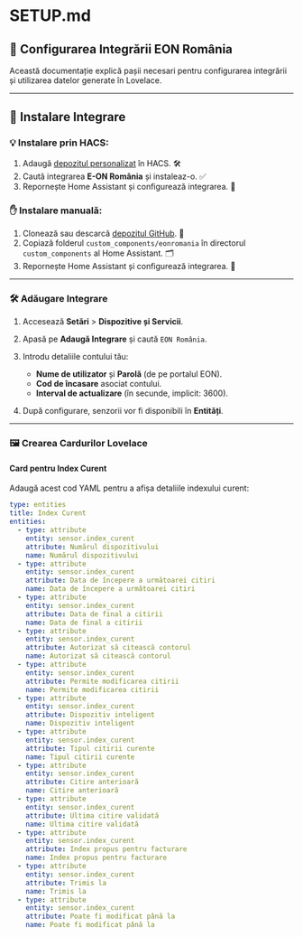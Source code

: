
# SETUP.md

## 🔧 Configurarea Integrării EON România

Această documentație explică pașii necesari pentru configurarea integrării și utilizarea datelor generate în Lovelace.

---

## 🚀 Instalare Integrare

### 💡 Instalare prin HACS:
1. Adaugă [depozitul personalizat](https://github.com/cnecrea/eonromania) în HACS. 🛠️
2. Caută integrarea **E-ON România** și instaleaz-o. ✅
3. Repornește Home Assistant și configurează integrarea. 🔄

### ✋ Instalare manuală:
1. Clonează sau descarcă [depozitul GitHub](https://github.com/cnecrea/eonromania). 📂
2. Copiază folderul `custom_components/eonromania` în directorul `custom_components` al Home Assistant. 🗂️
3. Repornește Home Assistant și configurează integrarea. 🔧

---

### 🛠️ Adăugare Integrare
1. Accesează **Setări** > **Dispozitive și Servicii**.
2. Apasă pe **Adaugă Integrare** și caută `EON România`.
3. Introdu detaliile contului tău:
   - **Nume de utilizator** și **Parolă** (de pe portalul EON).
   - **Cod de încasare** asociat contului.
   - **Interval de actualizare** (în secunde, implicit: 3600).

4. După configurare, senzorii vor fi disponibili în **Entități**.

---

### 🖼️ Crearea Cardurilor Lovelace

#### **Card pentru Index Curent**
Adaugă acest cod YAML pentru a afișa detaliile indexului curent:

```yaml
type: entities
title: Index Curent
entities:
  - type: attribute
    entity: sensor.index_curent
    attribute: Numărul dispozitivului
    name: Numărul dispozitivului
  - type: attribute
    entity: sensor.index_curent
    attribute: Data de începere a următoarei citiri
    name: Data de începere a următoarei citiri
  - type: attribute
    entity: sensor.index_curent
    attribute: Data de final a citirii
    name: Data de final a citirii
  - type: attribute
    entity: sensor.index_curent
    attribute: Autorizat să citească contorul
    name: Autorizat să citească contorul
  - type: attribute
    entity: sensor.index_curent
    attribute: Permite modificarea citirii
    name: Permite modificarea citirii
  - type: attribute
    entity: sensor.index_curent
    attribute: Dispozitiv inteligent
    name: Dispozitiv inteligent
  - type: attribute
    entity: sensor.index_curent
    attribute: Tipul citirii curente
    name: Tipul citirii curente
  - type: attribute
    entity: sensor.index_curent
    attribute: Citire anterioară
    name: Citire anterioară
  - type: attribute
    entity: sensor.index_curent
    attribute: Ultima citire validată
    name: Ultima citire validată
  - type: attribute
    entity: sensor.index_curent
    attribute: Index propus pentru facturare
    name: Index propus pentru facturare
  - type: attribute
    entity: sensor.index_curent
    attribute: Trimis la
    name: Trimis la
  - type: attribute
    entity: sensor.index_curent
    attribute: Poate fi modificat până la
    name: Poate fi modificat până la
```

